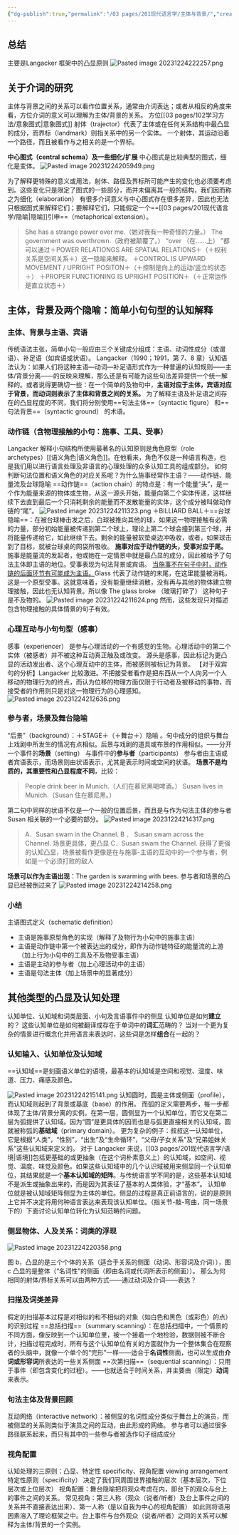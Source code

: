 ```yaml
---
{"dg-publish":true,"permalink":"/03 pages/201现代语言学/主体与背景/","created":"2024-11-30T20:45:39.935+08:00","updated":"2025-03-02T15:21:34.174+08:00"}
---
```


## 总结
主要是Langacker 框架中的凸显原则
![Pasted image 20231224222257.png](/img/user/09%20settings/Z%20attachment/Pasted%20image%2020231224222257.png)

## 关于介词的研究
主体与背景之间的关系可以看作位置关系，通常由介词表达；或者从相反的角度来看，方位介词的意义可以理解为主体/背景的关系。
方位[[03 pages/102学习方法/意象图式\|意象图式]]
射体（trajector）代表了主体或在任何关系结构中最凸显的成分，而界标（landmark）则指关系中的另一个实体。
一个射体，其运动沿着一个路径，而且被看作与之相关的是一个界标。

**中心图式（central schema）及一些细化/扩展**
中心图式是比较典型的图式，细化是变体。
![Pasted image 20231224205949.png](/img/user/09%20settings/Z%20attachment/Pasted%20image%2020231224205949.png)

为了解释更特殊的意义或用法，射体、路径及界标所可能产生的变化也必须要考虑到。这些变化只是限定了图式的一些部分，而并未偏离其一般的结构，我们因而称之为细化（elaboration）
有很多介词意义与中心图式存在很多差异，因此也无法只根据图式来解释它们；要解释它们，只能假定一个==[[03 pages/201现代语言学/隐喻\|隐喻]]引申==（metaphorical extension）。
> She has a strange power over me.（她对我有一种奇怪的力量。）
> The government was overthrown.（政府被颠覆了。）
> “over （在……上） ”都可以通过＋POWER RELATIONGS ARE SPATIAL RELATIONS＋（＋权利关系是空间关系＋）这一隐喻来解释。
> ＋CONTROL IS UPWARD MOVEMENT / UPRIGHT POSITON＋（＋控制是向上的运动/竖立的状态＋）
> ＋PROPER FUNCTIONING IS UPRIGHT POSITION＋（＋正常运作是直立状态＋）


## 主体，背景及两个隐喻：简单小句句型的认知解释
###  主体、背景与主语、宾语
传统语法主张，简单小句一般应由三个关键成分组成：主语、动词性成分（或谓语）、补足语（如宾语或状语）。
Langacker（1990；1991，第 7、8 章）认知语法认为：如果人们将这种主语—动词—补足语形式作为一种普遍的认知规则——主体/背景分离——的反映来理解，那么还是有可能为这些句法差异提供一个统一解释的。或者说得更确切一些：在一个简单的及物句中，**主语对应于主体，宾语对应于背景，而动词则表示了主体和背景之间的关系。**
为了解释主语及补足语之间存在的凸显程度的不同，我们将分别使用==句法主体==（syntactic figure） 和==句法背景==（syntactic ground） 的术语。

### 动作链（含物理接触的小句：施事、工具、受事）
Langacker 解释小句结构所使用最著名的认知原则是角色原型（role archetypes）[[语义角色\|语义角色]]。在他看来，角色不仅是一种语言构造，也是我们用以进行语言处理及非语言的心理处理的众多认知工具的组成部分。
如何判断句法位置和语义角色的对应关系呢？为什么施事经常作主语？——动作链、能量流及台球隐喻
==动作链==（action chain）的特点是：有一个能量“头”，是一个作为能量来源的物体或生物，从这一源头开始，能量向第二个实体传递，这样继续下去直到最后一个只消耗剩余的能量而不发散能量的实体，这个成分被叫做动作链的“尾”。
![Pasted image 20231224211323.png](/img/user/09%20settings/Z%20attachment/Pasted%20image%2020231224211323.png)
＋BILLIARD BALL＋==台球隐喻==：在被台球棒击发之后，白球被推向其他的球，如果这一物理接触有必需的力量，部分初始能量被传递到第二个球上，理论上第二个球会撞到第三个球，并将能量传递给它，如此继续下去。剩余的能量被软垫桌边冲吸收，或者，如果球击到了目标，就被台球桌的网袋所吸收。
**施事对应于动作链的头，受事对应于尾。** 施事是能量流的发起者，他或她在一定情景中就是最凸显的成分，因此被给予了句法主体即主语的地位。受事表现为句法背景或宾语。
<u>当施事不在句子中时，动作链的后面环节有可能成为主语。</u>Glass 代表了动作链的末尾，在这里能量被消耗，这是一个原型受事。这就意味着，没有能量继续消散，没有再与其他的物体建立物理接触，因此也无认知背景。所以像 The glass broke （玻璃打碎了） 这种句子是不及物的。
![Pasted image 20231224211624.png](/img/user/09%20settings/Z%20attachment/Pasted%20image%2020231224211624.png)
然而，这些发现只对描述包含物理接触的具体情景的句子有效。

### 心理互动与小句句型（感事）
感事（experiencer） 是参与心理活动的一个有感觉的生物。心理活动中的第二个实体（被感者）并不被这种互动真正触及或改变。
源头是感事，因此标记为更凸显的活动发出者、这个心理互动中的主体，而被感则被标记为背景。
【对于双宾句的分析】Langacker 比较激进。不把接受者看作是把东西从一个人向另一个人移动的物理行为的终点，而认为位移的物理方面仅限于行动者及被移动的事物，而接受者的作用则只是对这一物理行为的心理感知。
![Pasted image 20231224212636.png](/img/user/09%20settings/Z%20attachment/Pasted%20image%2020231224212636.png)

### 参与者，场景及舞台隐喻
“后景”（background）：＋STAGE＋（＋舞台＋）隐喻 。句中成分的组织与舞台上戏剧中所发生的情况有点相似。后景与戏剧的道具或布景的作用相似。——分开一个事件的**场景**（setting） 与事件中的**参与者**（participants）
参与者由主语或者宾语表示，而场景则由状语表示，尤其是表示时间或空间的状语。
**场景不是均质的，其重要性和凸显程度不同**，比较：
> People drink beer in Munich.（人们在慕尼黑喝啤酒。）
> Susan lives in Munich.（Susan 住在慕尼黑。）

第二句中同样的状语不仅是一个一般的位置后景，而且是与作为句法主体的参与者 Susan 相关联的一个必要的部分。
![Pasted image 20231224214317.png](/img/user/09%20settings/Z%20attachment/Pasted%20image%2020231224214317.png)

> A．Susan swam in the Channel.
> B ． Susan swam across the Channel. 场景更具体，更凸显
> C．Susan swam the Channel. 获得了更强的认知凸显，场景被看作更像是在与施事-主语的互动中的一个参与者，例如是一个必须打败的敌人

**场景可以作为主语出现**：The garden is swarming with bees. 参与者和场景的凸显已经被倒过来了
![Pasted image 20231224214258.png](/img/user/09%20settings/Z%20attachment/Pasted%20image%2020231224214258.png)

### 小结
主语图式定义（schematic definition） 
- 主语是施事原型角色的实现（解释了及物行为小句中的施事主语）
- 主语是动作链中第一个被表达出的成分，即作为动作链特征的能量流的上游（加上行为小句中的工具及不及物受事主语）
- 主语是主动的参与者（加上心理活动中的主语）
- 主语是句法主体（加上场景中的显著成分）


## 其他类型的凸显及认知处理
认知单位、认知域和词类层面、小句及言语事件中的侧显
认知单位是如何**建立**的？
这些认知单位是如何被翻译成存在于单词中的**词汇**范畴的？
当对一个更为复杂的情景进行概念化并用语言来表达时，这些词是怎样**组合**在一起的？

### 认知输入、认知单位及认知域
==认知域==是刻画语义单位的语境，最基本的认知域是空间和视觉、温度、味道、压力、痛感及颜色。

![Pasted image 20231224215141.png](/img/user/09%20settings/Z%20attachment/Pasted%20image%2020231224215141.png)
认知圆时，圆是主体或侧面（profile），而认知域则起到了背景或基底（base）的作用。
而弧的定义需要两步，每一步都体现了主体/背景分离的实例。在第一层，圆侧显为一个认知单位，而它又在第二层为弧提供了认知域。因为“圆”是更具体的因而也是与弧更直接相关的认知域，圆就被称弧的**基础域**（primary domain）。
更为复杂的例子：叔叔这一认知单位，它是根据“人类”，“性别”，“出生”及“生命循环”，“父母/子女关系”及“兄弟姐妹关系”这些认知域来定义的。
对于 Langacker 来说，[[03 pages/201现代语言学/语境\|语境]]包括更基础的或更抽象（在这个词朴素意义上）的认知域，如空间、视觉、温度、味觉及颜色。如果这些认知域中的几个认识域被用来侧显同一个认知单位，其结果就是一个**基本认知域的矩阵**。与传统语言学不同的是，这些基本认知域不是派生或抽象出来的，而是因为其表征了基本的人类体验，才“基本”。
认知单位就是被认知域矩阵侧显为主体的单位。侧显的过程是真正前语言的，说的是原则上它并不决定将用何种语言表达来表现该认知单位。（指关节-敲-弯曲，同一场景下的）下面讨论认知单位转化为认知范畴的问题。
### 侧显物体、人及关系：词类的浮现
![Pasted image 20231224220358.png](/img/user/09%20settings/Z%20attachment/Pasted%20image%2020231224220358.png)

图 b，凸显的是三个个体的关系（适合于关系的侧面（动词、形容词及介词）），图 c 凸显的是整体（“名词性”的侧面（即由名词或代词所表示的侧面））。
那么为何相同的射体/界标关系可以由两种方式——通过动词及介词——表达？
### 扫描及词类差异
假定的扫描基本过程是对相似的和不相似的对象（如白色和黑色（或彩色）的点）的识别过程
==总括扫描==（summary scanning）：在总括扫描中，一个情景的不同方面，像反映到一个认知单位里，被一个接着一个地检验，数据则被不断合计，扫描过程完成时，所有与这个认知单位有关的方面就作为一个整体集合在观察者的头脑中，就像一个单个的“完形”一样——适合于**名词性**侧面，也可以生成由**介词或形容词**所表达的一些关系侧面
==次第扫描==（sequential scanning）：只用于事件（即包含变化的过程）。——也就适合于时间关系，并主要由（限定）**动词**来表示。
### 句法主体及背景回顾
互动网络（interactive network）：被侧显的名词性成分类似于舞台上的演员，而被侧显的关系则类似于演员之间的互动，由此形成的网络。
参与者可以通过很多路径联系起来，而只有其中的一些参与者被选作句子组成成分
### 视角配置
认知处理的三原则：凸显、特定性 specificity、视角配置 viewing arrangement
特定性原则（specificity） 决定了我们同周围世界接触的层次（基本层次，下位层次或上位层次）
视角配置：舞台隐喻把将观众考虑在内，即台下的观众与台上的事件之间的关系。
常见视角：第三人称（观众（说者/听者）及台上事件之间的关系并不直接表达出来）、第一人称（是以自我为中心的视角配置）
如此则将语用因素溶入了理论框架之中。台上事件与台外观众（说者/听者）之间的关系可以解释为主体/背景的一个实例。
